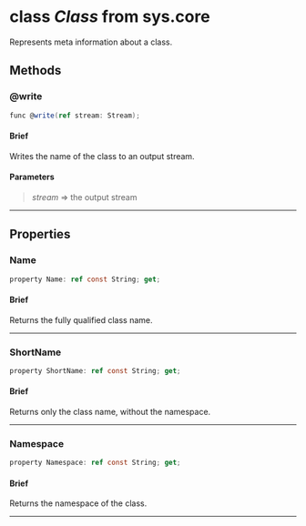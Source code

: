 # class *Class* from sys.core

Represents meta information about a class.

## Methods

### @write

```C#
func @write(ref stream: Stream);
```

#### Brief

Writes the name of the class to an output stream.

#### Parameters
> *stream* => the output stream  
***

## Properties

### Name

```C#
property Name: ref const String; get;
```

#### Brief
Returns the fully qualified class name.
***

### ShortName

```C#
property ShortName: ref const String; get;
```

#### Brief
Returns only the class name, without the namespace.
***

### Namespace

```C#
property Namespace: ref const String; get;
```

#### Brief
Returns the namespace of the class.
***

